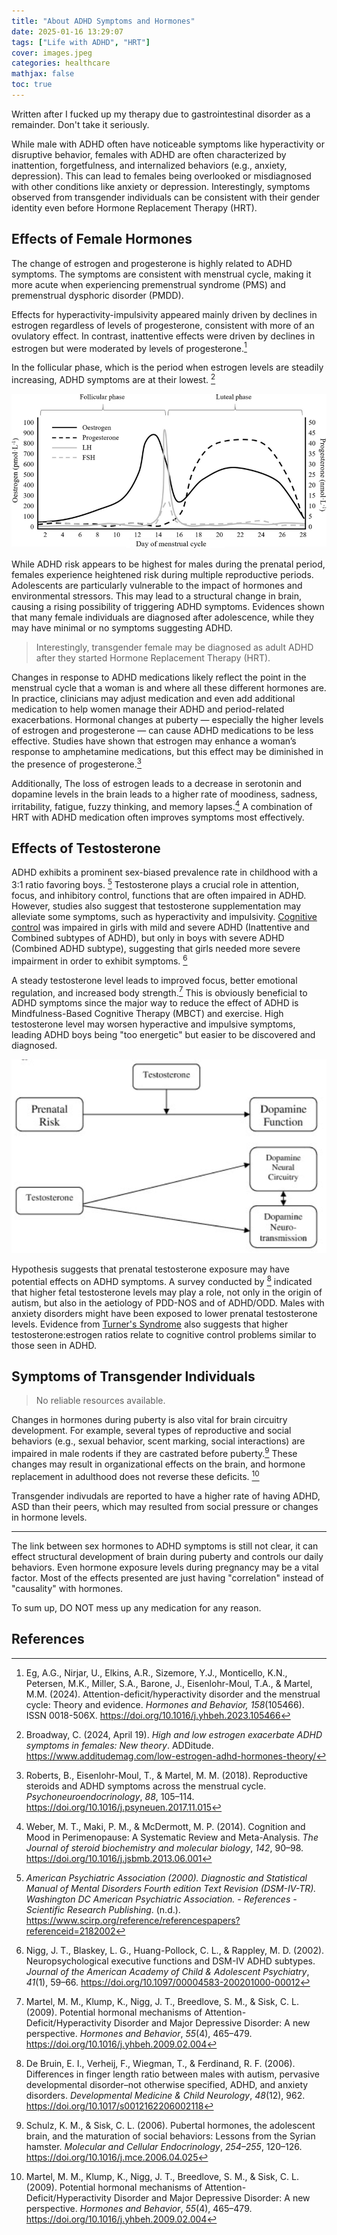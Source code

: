 ```yaml
---
title: "About ADHD Symptoms and Hormones"
date: 2025-01-16 13:29:07
tags: ["Life with ADHD", "HRT"]
cover: images.jpeg
categories: healthcare
mathjax: false
toc: true
---
```


Written after I fucked up my therapy due to gastrointestinal disorder as a remainder. Don't take it seriously.

<!-- more -->

While male with ADHD often have noticeable symptoms like hyperactivity or disruptive behavior, females with ADHD are often characterized by inattention, forgetfulness, and internalized behaviors (e.g., anxiety, depression). This can lead to females being overlooked or misdiagnosed with other conditions like anxiety or depression. Interestingly, symptoms observed from transgender individuals can be consistent with their gender identity even before Hormone Replacement Therapy (HRT). 



## Effects of Female Hormones

The change of estrogen and progesterone is highly related to ADHD symptoms. The symptoms are consistent with menstrual cycle, making it more acute when experiencing premenstrual syndrome (PMS) and premenstrual dysphoric disorder (PMDD).

Effects for hyperactivity-impulsivity appeared mainly driven by declines in estrogen regardless of levels of progesterone, consistent with more of an ovulatory effect. In contrast, inattentive effects were driven by declines in estrogen but were moderated by levels of progesterone.[^1] 

In the follicular phase, which is the period when estrogen levels are steadily increasing, ADHD symptoms are at their lowest. [^2] 

<img src="adhd-hrt-notes/Graphical-representation-of-oestrogen-progesterone-luteinising-hormone-LH-and.png" alt="Graphical representation of Hormone change during a menstrual cycle." style="zoom:80%;" />



While ADHD risk appears to be highest for males during the prenatal period, females experience heightened risk during multiple reproductive periods.  Adolescents are particularly vulnerable to the impact of hormones and environmental stressors. This may lead to a structural change in brain, causing a rising possibility of triggering ADHD symptoms. Evidences shown that many female individuals are diagnosed after adolescence, while they may have minimal or no symptoms suggesting ADHD. 

> Interestingly, transgender female may be diagnosed as adult ADHD after they started Hormone Replacement Therapy (HRT). 

Changes in response to ADHD medications likely reflect the point in the menstrual cycle that a woman is and where all these different hormones are. In practice, clinicians may adjust medication and even add additional medication to help women manage their ADHD and period-related exacerbations. Hormonal changes at puberty — especially the higher levels of estrogen and progesterone — can cause ADHD medications to be less effective. Studies have shown that estrogen may enhance a woman’s response to amphetamine medications, but this effect may be diminished in the presence of progesterone.[^3]

Additionally, The loss of estrogen leads to a decrease in serotonin and dopamine levels in the brain leads to a higher rate of moodiness, sadness, irritability, fatigue, fuzzy thinking, and memory lapses.[^4] A combination of HRT with ADHD medication often improves symptoms most effectively.



## Effects of Testosterone

ADHD exhibits a prominent sex-biased prevalence rate in childhood with a 3:1 ratio favoring boys. [^5] Testosterone plays a crucial role in attention, focus, and inhibitory control, functions that are often impaired in ADHD. However, studies also suggest that testosterone supplementation may alleviate some symptoms, such as hyperactivity and impulsivity. [Cognitive control](https://carterlab.ucdavis.edu/research/control.php) was impaired in girls with mild and severe ADHD  (Inattentive and Combined subtypes of ADHD), but only in boys with  severe ADHD (Combined ADHD subtype), suggesting that girls needed more  severe impairment in order to exhibit symptoms. [^6]

A steady testosterone level leads to improved focus, better emotional regulation,  and increased body strength.[^8] This is obviously beneficial to ADHD symptoms since the major way to reduce the effect of ADHD is Mindfulness-Based Cognitive Therapy (MBCT) and exercise. High testosterone level may worsen hyperactive and impulsive symptoms, leading ADHD boys being "too energetic" but easier to be discovered and diagnosed. 

<img src="adhd-hrt-notes/image-20250117124811053.png" alt="Potential prenatal testosterone influence on dopamine neurotransmission in ADHD." style="zoom:80%;" />

Hypothesis suggests that prenatal testosterone exposure may have potential effects on ADHD symptoms. A survey conducted by [^7] indicated that higher fetal  testosterone levels may play a role, not only in the origin of autism,  but also in the aetiology of PDD-NOS and of ADHD/ODD. Males with anxiety disorders might have been exposed to lower prenatal testosterone levels. Evidence from [Turner's Syndrome](https://en.wikipedia.org/wiki/Turner_syndrome) also suggests that higher testosterone:estrogen ratios relate to cognitive control problems similar to those seen in ADHD.



## Symptoms of Transgender Individuals

> No reliable resources available. 

Changes in hormones during puberty is also vital for brain circuitry  development. For example, several types of reproductive and social behaviors (e.g.,  sexual behavior, scent marking, social interactions) are impaired in  male rodents if they are castrated before puberty.[^9]  These changes may result in organizational effects on the brain, and hormone replacement in adulthood does not reverse these deficits. [^8] 

Transgender indivudals are reported to have a higher rate of having ADHD, ASD than their peers, which may resulted from social pressure or changes in hormone levels. 



---

The link between sex hormones to ADHD symptoms is still not clear, it can effect structural development of brain during puberty and controls our daily behaviors. Even hormone exposure levels during pregnancy may be a vital factor.  Most of the effects presented are just having "correlation" instead of "causality" with hormones. 

To sum up, DO NOT mess up any medication for any reason.





## References

[^1]:Eg, A.G., Nirjar, U., Elkins, A.R., Sizemore, Y.J., Monticello, K.N., Petersen, M.K., Miller, S.A., Barone, J., Eisenlohr-Moul, T.A., & Martel, M.M. (2024). Attention-deficit/hyperactivity disorder and the menstrual cycle: Theory and evidence. *Hormones and Behavior, 158*(105466). ISSN 0018-506X. https://doi.org/10.1016/j.yhbeh.2023.105466
[^2]:Broadway, C. (2024, April 19). *High and low estrogen exacerbate ADHD symptoms in females: New theory*. ADDitude. https://www.additudemag.com/low-estrogen-adhd-hormones-theory/
[^3]:Roberts, B., Eisenlohr-Moul, T., & Martel, M. M. (2018). Reproductive steroids and ADHD symptoms across the menstrual cycle. *Psychoneuroendocrinology*, *88*, 105–114. https://doi.org/10.1016/j.psyneuen.2017.11.015
[^4]:Weber, M. T., Maki, P. M., & McDermott, M. P. (2014). Cognition and Mood in Perimenopause: A Systematic Review and Meta-Analysis. *The Journal of steroid biochemistry and molecular biology*, *142*, 90–98. https://doi.org/10.1016/j.jsbmb.2013.06.001
[^5]: *American Psychiatric Association (2000). Diagnostic and Statistical Manual of Mental Disorders Fourth edition Text Revision (DSM-IV-TR). Washington DC American Psychiatric Association. - References - Scientific Research Publishing*. (n.d.). https://www.scirp.org/reference/referencespapers?referenceid=2182002
[^6]: Nigg, J. T., Blaskey, L. G., Huang-Pollock, C. L., & Rappley, M. D. (2002). Neuropsychological executive functions and DSM-IV ADHD subtypes. *Journal of the American Academy of Child & Adolescent Psychiatry*, *41*(1), 59–66. https://doi.org/10.1097/00004583-200201000-00012
[^7]: De Bruin, E. I., Verheij, F., Wiegman, T., & Ferdinand, R. F. (2006). Differences in finger length ratio between males with autism, pervasive developmental disorder–not otherwise specified, ADHD, and anxiety disorders. *Developmental Medicine & Child Neurology*, *48*(12), 962. https://doi.org/10.1017/s0012162206002118
[^8]: Martel, M. M., Klump, K., Nigg, J. T., Breedlove, S. M., & Sisk, C. L. (2009). Potential hormonal mechanisms of Attention-Deficit/Hyperactivity Disorder and Major Depressive Disorder: A new perspective. *Hormones and Behavior*, *55*(4), 465–479. https://doi.org/10.1016/j.yhbeh.2009.02.004
[^9]: Schulz, K. M., & Sisk, C. L. (2006). Pubertal hormones, the adolescent brain, and the maturation of social behaviors: Lessons from the Syrian hamster. *Molecular and Cellular Endocrinology*, *254–255*, 120–126. https://doi.org/10.1016/j.mce.2006.04.025